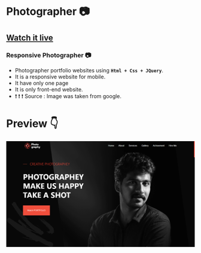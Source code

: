 # Photographer 📷
## [Watch it live](https://harshalgami13.github.io/Photographer/)
###  Responsive Photographer 📷

- Photographer portfolio websites using <b>`Html + Css + JQuery`</b>.
- It is a responsive website for mobile.
- It have only one page
- It is only front-end website. 
- ❗ ❗ ❗ Source : Image was taken from google.

# Preview :point_down:
<img src="assets/Screenshot (59).png">

